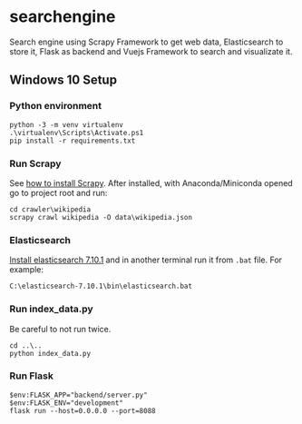 # searchengine
Search engine using Scrapy Framework to get web data, Elasticsearch to store it, Flask as backend and Vuejs Framework to search and visualizate it.

## Windows 10 Setup

### Python environment
```
python -3 -m venv virtualenv
.\virtualenv\Scripts\Activate.ps1
pip install -r requirements.txt
```

### Run Scrapy
See [how to install Scrapy](https://docs.scrapy.org/en/latest/intro/install.html). After installed, with Anaconda/Miniconda opened go to project root and run:
```
cd crawler\wikipedia
scrapy crawl wikipedia -O data\wikipedia.json
```

### Elasticsearch
[Install elasticsearch 7.10.1](https://www.elastic.co/guide/en/elasticsearch/reference/7.10/install-elasticsearch.html) and in another terminal run it from `.bat` file. For example:
```
C:\elasticsearch-7.10.1\bin\elasticsearch.bat
```

### Run index_data.py
Be careful to not run twice.
```
cd ..\..
python index_data.py
```

### Run Flask
```
$env:FLASK_APP="backend/server.py"
$env:FLASK_ENV="development"
flask run --host=0.0.0.0 --port=8088
```

